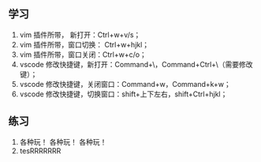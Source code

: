 ## 学习

1. vim 插件所带， 新打开：Ctrl+w+v/s；
2. vim 插件所带，窗口切换： Ctrl+w+hjkl；
3. vim 插件所带，窗口关闭：Ctrl+w+c/o；
4. vscode 修改快捷键，新打开：Command+\，Command+Ctrl+\（需要修改键）；
5. vscode 修改快捷键，关闭窗口：Command+w，Command+k+w；
6. vscode 修改快捷键，切换窗口：shift+上下左右，shift+Ctrl+hjkl；

## 练习

1. 各种玩！
   各种玩！ 各种玩！
2. tesRRRRRRR
